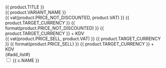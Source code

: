 <div id="shopping-list-popup" class="col-12 p-1" v-cloak>
    <div class="col-12 border border-round mb-1 py-8">
        <div class="row align-items-center">
            <div class="col-2" v-if="product.IMAGE">
                <div class="image-wrapper">
                    <figure class="image-inner">
                        <img :src="product.IMAGE.SMALL" :alt="product.TITLE">
                    </figure>
                </div>
            </div>
            <div class="col">
                <div>{{ product.TITLE }}</div>
                <div class="small-text fw-bold text-gray mt-8" v-if="product.VARIANT_NAME">{{ product.VARIANT_NAME }}</div>
            </div>
            <div class="col-4 text-right" v-if="product.IS_DISPLAY_PRODUCT == 0">
                <div class="text-delete text-gray fw-light" v-if="product.IS_DISCOUNT_ACTIVE == 1 && product.IS_DISPLAY_DISCOUNTED_ACTIVE == 1">
                    <span v-if="product.DISPLAY_VAT == 1">{{ vat(product.PRICE_NOT_DISCOUNTED, product.VAT) }} {{ product.TARGET_CURRENCY }}</span>
                    <span v-else>{{ format(product.PRICE_NOT_DISCOUNTED) }} {{ product.TARGET_CURRENCY }} + KDV</span>
                </div>
                <div class="fw-bold text-primary">
                    <span v-if="product.DISPLAY_VAT == 1">{{ vat(product.PRICE_SELL, product.VAT) }} {{ product.TARGET_CURRENCY }}</span>
                    <span v-else>{{ format(product.PRICE_SELL) }} {{ product.TARGET_CURRENCY }} + KDV</span>
                </div>
            </div>
        </div>
    </div>
    <div class="shopping-list-title mb-1">
        {#add_list#}
    </div>
    <div class="d-flex flex-wrap gap-1">
        <div class="col p-0" v-for="c in categories">
            <input type="checkbox" :id="'shopping-list-' + c.ID" class="form-control shopping-list-check" :checked="c.ADDED == true" @change="change($event, c.ID, product.ID, c.NAME)">
            <label :for="'shopping-list-' + c.ID" :id="'shopping-list-label-' + c.ID" class="d-flex align-items-center fw-regular border border-light bg-light border-round h-100 shopping-list-select">
                <span class="input-checkbox"><i class="ti-check"></i></span>
                {{ c.NAME }}
            </label>
        </div>
    </div>
</div>

<script>
    let DATA = {};
    try {
        DATA = {$DATA};
    } catch (ex) {
        DATA = {}
    }
    const PARAMS = DATA.GET_PRODUCT || DATA.GET_VARIANT ? `${DATA.GET_PRODUCT}-${DATA.GET_VARIANT}` : `${DATA.GET_P1}`;

    const shoppingListPopup = {
        data() {
            return {
                endpoints: {
                    getList: `/srv/service/profile/get-shopping-list/${PARAMS}`,
                    add: '/srv/service/profile/add-to-shopping-list',
                    delete: '/srv/service/profile/delete-shopping-products',
                },
                categories: {},
                product: {},
                data: {},
            }
        },
        methods: {
            format(p) {
                return T.format(p);
            },
            vat(p, vat) {
                return T.vat(p, vat);
            },
            load() {
                const self = this;
                axios.get(self.endpoints.getList).then(response => {
                    const result = response.data;
                    self.data = result;
                    self.categories = result.CATEGORIES;
                    self.product = result.PRODUCTS[0];
                    Array.from(self.categories).forEach(item => {
                        const product = Array.from(item.PRODUCTS).find(x => x.ID == self.product.ID);
                        item.ADDED = product ? true : false;
                    });
                    initComponents();
                }).catch(error => { console.log(error); });
            },
            change(event, catid, pid, name) {
                const self = this,
                      element = event.target;

                if (catid == 1) {
                    favouriteProducts.add(self.product.ID);
                } else {
                    element.checked == true ? self.add(catid, pid, name) : self.delete(catid, pid, name);
                }
            },
            add(catid, pid, name) {
                const self = this,
                      data = new FormData();

                data.append('ids[]', pid + '-' + (DATA.GET_VARIANT ? DATA.GET_VARIANT : 0));
                data.append('fetch', true);
                data.append('cat_id', catid);

                axios.post(self.endpoints.add, data).then(response => {
                    const result = response.data;

                    for(let i=0; i < callbacks.product.wishList.add.length; i++){
                        if(typeof callbacks.product.wishList.add[i] === 'function'){
                            try {
                                callbacks.product.wishList.add[i]?.(result);
                            } catch (error) { console.log(`Product Wishlist Add Callback Error => ${error}`); }
                        }
                    }

                    if (result.status) {
                        T.notify({
                            text: '{#product_added_this_list#}'.replace('%list%', name),
                            className: 'success add-favourite-added-notify',
                            duration: 2500,
                            iconClass : 'ti-thumbs-up',
                        });
                        self.load();
                    } else if (result.statusText == 'NO_MEMBER_SESSION') {
                        window.location.reload();
                    } else {
                        T.modal({
                            html: result.statusText || 'Hata oluştu',
                            width: '300px'
                        })
                    }
                }).catch(error => console.error(`Failed to add product to favorite => ${error}`));

            },
            delete(catid, pid, name) {
                const self = this,
                      category = Array.from(self.data.CATEGORIES).find(x => x.ID == catid),
                      product = Array.from(category.PRODUCTS).find(x => x.ID == pid);

                if (product) {
                    const data = new FormData();
                    data.append('products[]', product.LIST_ID);

                    axios.post(self.endpoints.delete, data).then(response => {
                        const result = response.data;

                        for(let i=0; i < callbacks.product.wishList.remove.length; i++){
                            if(typeof callbacks.product.wishList.remove[i] === 'function'){
                                try {
                                    callbacks.product.wishList.remove[i]?.(result.ids);
                                } catch (error) { console.log(`Product Wishlist Remove Callback Error => ${error}`); }
                            }
                        }

                        if (result.status) {
                            T.notify({
                                text: '{#product_removed_this_list#}'.replace('%list%', name),
                                className: 'danger remove-favourite-product-notify',
                                duration: 2500,
                                iconClass : 'ti-thumbs-up',
                            });
                            self.load();
                        } else if (result.statusText == 'NO_MEMBER_SESSION') {
                            window.location.reload();
                        } else {
                            T.modal({
                                html: result.statusText || 'Hata oluştu',
                                width: '300px'
                            })
                        }
                    }).catch(error => console.error(`Failed to delete product to favorite => ${error}`));
                }
            },
        },
        mounted() {
            this.load();
            initComponents();
        }
    };

    Vue.createApp(shoppingListPopup).mount('#shopping-list-popup');
</script>